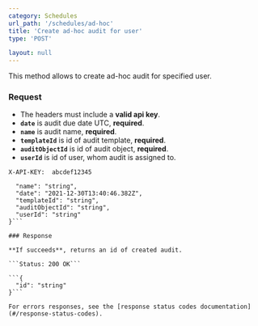 ```yaml
---
category: Schedules
url_path: '/schedules/ad-hoc'
title: 'Create ad-hoc audit for user'
type: 'POST'

layout: null
---
```


This method allows to create ad-hoc audit for specified user.

### Request
* The headers must include a **valid api key**.
* **`date`** is audit due date UTC, **required**.
* **`name`** is audit name, **required**.
* **`templateId`** is id of audit template, **required**.
* **`auditObjectId`** is id of audit object, **required**.
* **`userId`** is id of user, whom audit is assigned to.

```X-API-KEY:  abcdef12345```
```{
  "name": "string",
  "date": "2021-12-30T13:40:46.382Z",
  "templateId": "string",
  "auditObjectId": "string",
  "userId": "string"
}```

### Response

**If succeeds**, returns an id of created audit.

```Status: 200 OK```

```{
  "id": "string"
}```

For errors responses, see the [response status codes documentation](#/response-status-codes).
